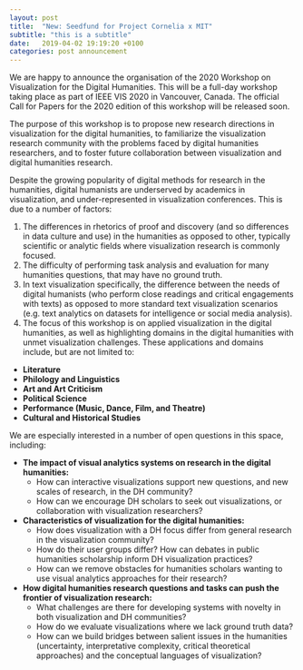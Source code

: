 ```yaml
---
layout: post
title:  "New: Seedfund for Project Cornelia x MIT"
subtitle: "this is a subtitle"
date:   2019-04-02 19:19:20 +0100
categories: post announcement
---
```



We are happy to announce the organisation of the 2020 Workshop on Visualization for the Digital Humanities. 
This will be a full-day workshop taking place as part of IEEE VIS 2020 in Vancouver, Canada.
The official Call for Papers for the 2020 edition of this workshop will be released soon.

The purpose of this workshop is to propose new research directions in visualization for the digital humanities, to familiarize the visualization research community with the problems faced by digital humanities researchers, and to foster future collaboration between visualization and digital humanities research.

Despite the growing popularity of digital methods for research in the humanities, digital humanists are underserved by academics in visualization, and under-represented in visualization conferences. This is due to a number of factors:

1. The differences in rhetorics of proof and discovery (and so differences in data culture and use) in the humanities as opposed to other, typically scientific or analytic fields where visualization research is commonly focused.
2. The difficulty of performing task analysis and evaluation for many humanities questions, that may have no ground truth.
3. In text visualization specifically, the difference between the needs of digital humanists (who perform close readings and critical engagements with texts) as opposed to more standard text visualization scenarios (e.g. text analytics on datasets for intelligence or social media analysis).
4. The focus of this workshop is on applied visualization in the digital humanities, as well as highlighting domains in the digital humanities with unmet visualization challenges. These applications and domains include, but are not limited to:

* **Literature**
* **Philology and Linguistics**
* **Art and Art Criticism**
* **Political Science**
* **Performance (Music, Dance, Film, and Theatre)**
* **Cultural and Historical Studies**


We are especially interested in a number of open questions in this space, including:

* **The impact of visual analytics systems on research in the digital humanities:**
  * How can interactive visualizations support new questions, and new scales of research, in the DH community?
  * How can we encourage DH scholars to seek out visualizations, or collaboration with visualization researchers?
* **Characteristics of visualization for the digital humanities:**
  * How does visualization with a DH focus differ from general research in the visualization community?
  * How do their user groups differ? How can debates in public humanities scholarship inform DH visualization practices?
  * How can we remove obstacles for humanities scholars wanting to use visual analytics approaches for their research?
* **How digital humanities research questions and tasks can push the frontier of visualization research:**
  * What challenges are there for developing systems with novelty in both visualization and DH communities?
  * How do we evaluate visualizations where we lack ground truth data?
  * How can we build bridges between salient issues in the humanities (uncertainty, interpretative complexity, critical theoretical approaches) and the conceptual languages of visualization?

